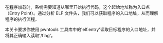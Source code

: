 在程序加载时，系统需要知道从哪里开始执行代码，这个起始地址称为入口点（Entry Point）。通过分析 ELF 文件头，我们可以获取程序的入口地址，从而理解程序的执行流程。

本关卡要求你使用 pwntools 工具库中的'elf.entry'读取目标程序的入口地址，并将其正确输入读取'/flag'。
